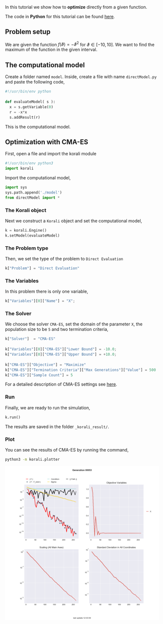 

In this tutorial we show how to **optimize** directly from a
given function.

The code in **Python** for this tutorial can be found [here](https://github.com/cselab/skorali/blob/master/tutorials/a1-optimization).



## Problem setup
We are given the function $f(\vartheta)=-\vartheta^2$ for $\vartheta\in[-10,10]$.
We want to find the maximum of the function in the given interval.




##  The computational model
Create a folder named `model`. Inside, create a file with name `directModel.py` and paste the following code,
```python
#!/usr/bin/env python

def evaluateModel( s ):
  x = s.getVariable(0)
  r = -x*x
  s.addResult(r)
```
This is the computational model.




## Optimization with CMA-ES

First, open a file and import the korali module
```python
#!/usr/bin/env python3
import korali
```
Import the computational model,
```python
import sys
sys.path.append('./model')
from directModel import *
```



###  The Korali object

Next we construct a `Korali` object and set the computational model,
```python
k = korali.Engine()
k.setModel(evaluateModel)
```




###  The Problem type
Then, we set the type of the problem to `Direct Evaluation`
```python
k["Problem"] = "Direct Evaluation"
```

###  The Variables
In this problem there is only one variable,
```python
k["Variables"][0]["Name"] = "X";
```


###  The Solver
We choose the solver `CMA-ES`, set the domain of the parameter `X`, the population size to be `5` and two termination criteria,

```python
k["Solver"]  = "CMA-ES"

k["Variables"][0]["CMA-ES"]["Lower Bound"] = -10.0;
k["Variables"][0]["CMA-ES"]["Upper Bound"] = +10.0;

k["CMA-ES"]["Objective"] = "Maximize"
k["CMA-ES"]["Termination Criteria"]["Max Generations"]["Value"] = 500
k["CMA-ES"]["Sample Count"] = 5
```
For a detailed description of CMA-ES settings see [here](../../usage/solvers/optimizers/cmaes.md).



###  Run

Finally, we are ready to run the simulation,

```python
k.run()
```

The results are saved in the folder `_korali_result/`.


###  Plot

You can see the results of CMA-ES by running the command,
```sh
python3 -m korali.plotter
```

![figure](direct-cma.png)
